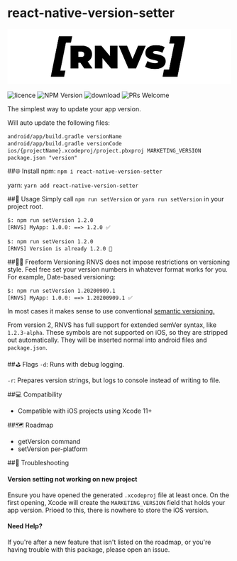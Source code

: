 # react-native-version-setter
![](./rnvs.png)

![licence](https://img.shields.io/npm/l/react-native-version-setter?style=flat-square)
![NPM Version](https://img.shields.io/npm/v/react-native-version-setter?style=flat-square)
![download](https://img.shields.io/npm/dt/react-native-version-setter?style=flat-square)
![PRs Welcome](https://img.shields.io/badge/PRs-Welcome-gree?&style=flat-square)

The simplest way to update your app version.

Will auto update the following files:
```
android/app/build.gradle versionName
android/app/build.gradle versionCode
ios/{projectName}.xcodeproj/project.pbxproj MARKETING_VERSION
package.json "version"
```

##🌐 Install
npm: ```npm i react-native-version-setter```

yarn: ```yarn add react-native-version-setter```

##🚀 Usage
Simply call `npm run setVersion` or `yarn run setVersion` in your project root.

```
$: npm run setVersion 1.2.0
[RNVS] MyApp: 1.0.0: ==> 1.2.0 ✅ 

$: npm run setVersion 1.2.0
[RNVS] Version is already 1.2.0 🛑
```

##👩‍💻 Freeform Versioning
RNVS does not impose restrictions on versioning style. 
Feel free set your version numbers in whatever format works for you. For example, Date-based versioning:
```
$: npm run setVersion 1.20200909.1
[RNVS] MyApp: 1.0.0: ==> 1.20200909.1 ✅ 
```

In most cases it makes sense to use conventional [semantic versioning.](https://semver.org/spec/v2.0.0.html)

From version 2, RNVS has full support for extended semVer syntax, like `1.2.3-alpha`. These symbols are not supported on iOS, 
so they are stripped out automatically. They will be inserted normal into android files and `package.json`. 

##⛳ Flags 
`-d`: Runs with debug logging.

`-r`: Prepares version strings, but logs to console instead of writing to file. 

##💻 Compatibility
- Compatible with iOS projects using Xcode 11+

##🗺️ Roadmap
- getVersion command
- setVersion per-platform 

##👋 Troubleshooting
#### Version setting not working on new project
Ensure you have opened the generated `.xcodeproj` file at least once. On the first opening, Xcode will create the
`MARKETING_VERSION` field that holds your app version. Prioed to this, there is nowhere to store the iOS version.

#### Need Help?
If you're after a new feature that isn't listed on the roadmap, or you're having trouble with this package, please open an issue.
